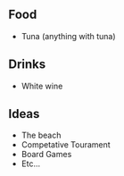 ## Food
- Tuna (anything with tuna)

## Drinks
- White wine

## Ideas
- The beach
- Competative Tourament
- Board Games
- Etc...
